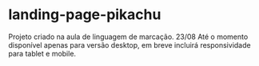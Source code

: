 # landing-page-pikachu
Projeto criado na aula de linguagem de marcação. 23/08
Até o momento disponível apenas para versão desktop, em breve incluirá responsividade para tablet e mobile. 
